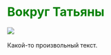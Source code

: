 <h1 style = "color: green"> Вокруг Татьяны </h1>

 

<img src="http://www.kolobok.us/smiles/artists/big/Connie_windowtongue.gif">
              

<html>



<body style="background-image:url(https://kpek8883.github.io/kpek.github.io//images/primer-img.jpg)">
<p>Какой-то произвольный текст.</p>
</body>
</html>


